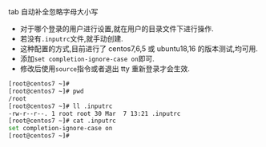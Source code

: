 tab 自动补全忽略字母大小写

- 对于哪个登录的用户进行设置,就在用户的目录文件下进行操作.
- 若没有`.inputrc`文件,就手动创建.
- 这种配置的方式,目前进行了 centos7,6,5 或 ubuntu18,16 的版本测试,均可用.
- 添加`set completion-ignore-case on`即可.
- 修改后使用`source`指令或者退出 tty 重新登录才会生效.

```bash
[root@centos7 ~]#
[root@centos7 ~]# pwd
/root
[root@centos7 ~]# ll .inputrc
-rw-r--r--. 1 root root 30 Mar  7 13:21 .inputrc
[root@centos7 ~]# cat .inputrc
set completion-ignore-case on
[root@centos7 ~]#
```
